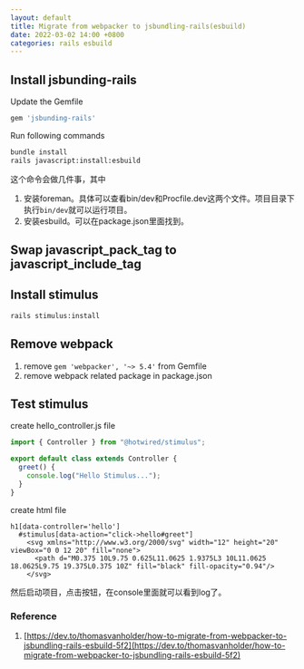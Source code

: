 ```yaml
---
layout: default
title: Migrate from webpacker to jsbundling-rails(esbuild)
date: 2022-03-02 14:00 +0800
categories: rails esbuild
---
```


## Install jsbunding-rails

Update the Gemfile
```ruby
gem 'jsbunding-rails'
```

Run following commands

```bash
bundle install
rails javascript:install:esbuild
```

这个命令会做几件事，其中

1. 安装foreman。具体可以查看bin/dev和Procfile.dev这两个文件。项目目录下执行`bin/dev`就可以运行项目。
2. 安装esbuild。可以在package.json里面找到。


## Swap javascript_pack_tag to javascript_include_tag


## Install stimulus

```bash
rails stimulus:install
```


## Remove webpack

1. remove `gem 'webpacker', '~> 5.4'` from Gemfile
2. remove webpack related package in package.json


## Test stimulus

create hello_controller.js file

```javascript
import { Controller } from "@hotwired/stimulus";

export default class extends Controller {
  greet() {
    console.log("Hello Stimulus...");
  }
}

```

create html file

```slim
h1[data-controller='hello']
  #stimulus[data-action="click->hello#greet"]
    <svg xmlns="http://www.w3.org/2000/svg" width="12" height="20" viewBox="0 0 12 20" fill="none">
      <path d="M0.375 10L9.75 0.625L11.0625 1.9375L3 10L11.0625 18.0625L9.75 19.375L0.375 10Z" fill="black" fill-opacity="0.94"/>
    </svg>
```

然后启动项目，点击按钮，在console里面就可以看到log了。


### Reference

1. [https://dev.to/thomasvanholder/how-to-migrate-from-webpacker-to-jsbundling-rails-esbuild-5f2](https://dev.to/thomasvanholder/how-to-migrate-from-webpacker-to-jsbundling-rails-esbuild-5f2)

